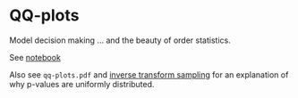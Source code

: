 # QQ-plots

Model decision making ... and the beauty of order statistics.

See [notebook](https://nbviewer.jupyter.org/github/petermchale/QQ-plots/blob/master/analysis.ipynb)

Also see `qq-plots.pdf` and [inverse transform sampling](https://en.wikipedia.org/wiki/File:Inverse_Transform_Sampling_Example.gif) for an explanation of why p-values are uniformly distributed.
